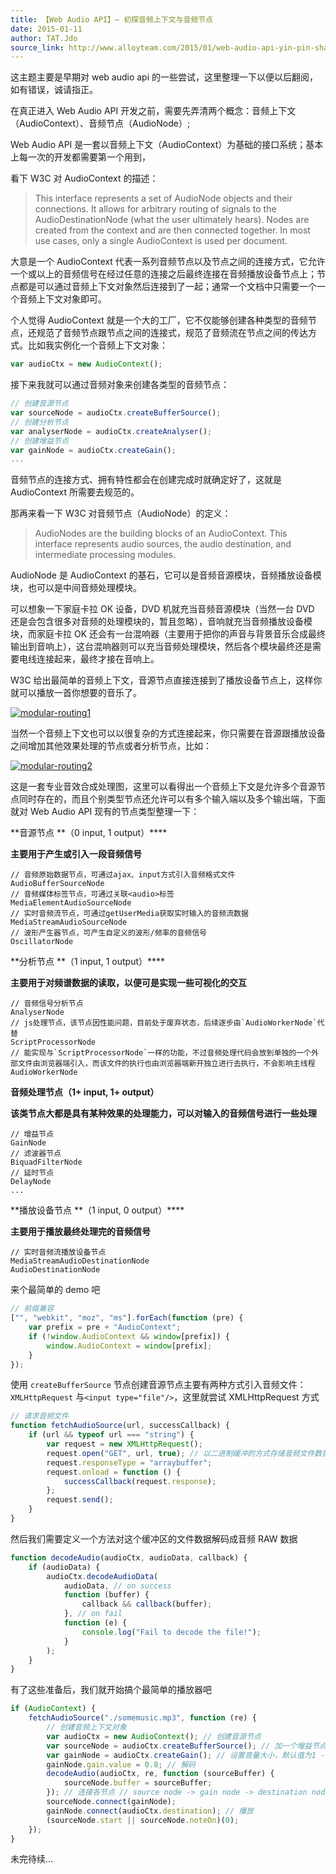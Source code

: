 ```yaml
---
title: 【Web Audio API】— 初探音频上下文与音频节点
date: 2015-01-11
author: TAT.Jdo
source_link: http://www.alloyteam.com/2015/01/web-audio-api-yin-pin-shang-xia-wen-yu-yin-pin-jie-dian-di-shi-yong-fang-shi/
---
```


这主题主要是早期对 web audio api 的一些尝试，这里整理一下以便以后翻阅，如有错误，诚请指正。

在真正进入 Web Audio API 开发之前，需要先弄清两个概念：音频上下文（AudioContext）、音频节点（AudioNode）;

Web Audio API 是一套以音频上下文（AudioContext）为基础的接口系统；基本上每一次的开发都需要第一个用到，

看下 W3C 对 AudioContext 的描述：

> This interface represents a set of AudioNode objects and their connections. It allows for arbitrary routing of signals to the AudioDestinationNode (what the user ultimately hears). Nodes are created from the context and are then connected together. In most use cases, only a single AudioContext is used per document.

大意是一个 AudioContext 代表一系列音频节点以及节点之间的连接方式，它允许一个或以上的音频信号在经过任意的连接之后最终连接在音频播放设备节点上；节点都是可以通过音频上下文对象然后连接到了一起；通常一个文档中只需要一个一个音频上下文对象即可。

个人觉得 AudioContext 就是一个大的工厂，它不仅能够创建各种类型的音频节点，还规范了音频节点跟节点之间的连接式，规范了音频流在节点之间的传达方式。比如我实例化一个音频上下文对象：

```javascript
var audioCtx = new AudioContext();
```

接下来我就可以通过音频对象来创建各类型的音频节点：

```javascript
// 创建音源节点
var sourceNode = audioCtx.createBufferSource();
// 创建分析节点
var analyserNode = audioCtx.createAnalyser();
// 创建增益节点
var gainNode = audioCtx.createGain();
...
```

音频节点的连接方式、拥有特性都会在创建完成时就确定好了，这就是 AudioContext 所需要去规范的。

那再来看一下 W3C 对音频节点（AudioNode）的定义：

> AudioNodes are the building blocks of an AudioContext. This interface represents audio sources, the audio destination, and intermediate processing modules.

AudioNode 是 AudioContext 的基石，它可以是音频音源模块，音频播放设备模块，也可以是中间音频处理模块。

可以想象一下家庭卡拉 OK 设备，DVD 机就充当音频音源模块（当然一台 DVD 还是会包含很多对音频的处理模块的，暂且忽略），音响就充当音频播放设备模块，而家庭卡拉 OK 还会有一台混响器（主要用于把你的声音与背景音乐合成最终输出到音响上），这台混响器则可以充当音频处理模块，然后各个模块最终还是需要电线连接起来，最终才接在音响上。

W3C 给出最简单的音频上下文，音源节点直接连接到了播放设备节点上，这样你就可以播放一首你想要的音乐了。

[![modular-routing1](http://www.alloyteam.com/wp-content/uploads/2015/01/modular-routing1.png)](http://www.alloyteam.com/wp-content/uploads/2015/01/modular-routing1.png)

当然一个音频上下文也可以以很复杂的方式连接起来，你只需要在音源跟播放设备之间增加其他效果处理的节点或者分析节点，比如：

[![modular-routing2](http://www.alloyteam.com/wp-content/uploads/2015/01/modular-routing2.png)](http://www.alloyteam.com/wp-content/uploads/2015/01/modular-routing2.png)

这是一套专业音效合成处理图，这里可以看得出一个音频上下文是允许多个音源节点同时存在的，而且个别类型节点还允许可以有多个输入端以及多个输出端，下面就对 Web Audio API 现有的节点类型整理一下：

**音源节点 **（0 input, 1 output）\*\*\*\*

**主要用于产生或引入一段音频信号**

    // 音频原始数据节点，可通过ajax、input方式引入音频格式文件
    AudioBufferSourceNode
    // 音频媒体标签节点，可通过关联<audio>标签
    MediaElementAudioSourceNode
    // 实时音频流节点，可通过getUserMedia获取实时输入的音频流数据
    MediaStreamAudioSourceNode
    // 波形产生器节点，可产生自定义的波形/频率的音频信号
    OscillatorNode

**分析节点 **（1 input, 1 output）\*\*\*\*

**主要用于对频谱数据的读取，以便可是实现一些可视化的交互**

    // 音频信号分析节点
    AnalyserNode
    // js处理节点，该节点因性能问题，目前处于废弃状态，后续逐步由`AudioWorkerNode`代替
    ScriptProcessorNode
    // 能实现与`ScriptProcessorNode`一样的功能，不过音频处理代码会放到单独的一个外部文件由浏览器端引入，而该文件的执行也由浏览器端新开独立进行去执行，不会影响主线程
    AudioWorkerNode

**音频处理节点（1+ input, 1+ output）**

**该类节点大都是具有某种效果的处理能力，可以对输入的音频信号进行一些处理**

    // 增益节点
    GainNode
    // 滤波器节点
    BiquadFilterNode
    // 延时节点
    DelayNode
    ...

**播放设备节点 **（1 input, 0 output）\*\*\*\*

**主要用于播放最终处理完的音频信号**

    // 实时音频流播放设备节点
    MediaStreamAudioDestinationNode
    AudioDestinationNode

来个最简单的 demo 吧

```javascript
// 前缀兼容
["", "webkit", "moz", "ms"].forEach(function (pre) {
    var prefix = pre + "AudioContext";
    if (!window.AudioContext && window[prefix]) {
        window.AudioContext = window[prefix];
    }
});
```

使用 `createBufferSource` 节点创建音源节点主要有两种方式引入音频文件：`XMLHttpRequest` 与`<input type="file"/>`，这里就尝试 XMLHttpRequest 方式

```javascript
// 请求音频文件
function fetchAudioSource(url, successCallback) {
    if (url && typeof url === "string") {
        var request = new XMLHttpRequest();
        request.open("GET", url, true); // 以二进制缓冲的方式存储音频文件数据
        request.responseType = "arraybuffer";
        request.onload = function () {
            successCallback(request.response);
        };
        request.send();
    }
}
```

然后我们需要定义一个方法对这个缓冲区的文件数据解码成音频 RAW 数据

```javascript
function decodeAudio(audioCtx, audioData, callback) {
    if (audioData) {
        audioCtx.decodeAudioData(
            audioData, // on success
            function (buffer) {
                callback && callback(buffer);
            }, // on fail
            function (e) {
                console.log("Fail to decode the file!");
            }
        );
    }
}
```

有了这些准备后，我们就开始搞个最简单的播放器吧

```javascript
if (AudioContext) {
    fetchAudioSource("./somemusic.mp3", function (re) {
        // 创建音频上下文对象
        var audioCtx = new AudioContext(); // 创建音源节点
        var sourceNode = audioCtx.createBufferSource(); // 加一个增益节点，用于控制音量
        var gainNode = audioCtx.createGain(); // 设置音量大小，默认值为1 - 无增益或衰减
        gainNode.gain.value = 0.8; // 解码
        decodeAudio(audioCtx, re, function (sourceBuffer) {
            sourceNode.buffer = sourceBuffer;
        }); // 连接各节点 // source node -> gain node -> destination node
        sourceNode.connect(gainNode);
        gainNode.connect(audioCtx.destination); // 播放
        (sourceNode.start || sourceNode.noteOn)(0);
    });
}
```

未完待续…